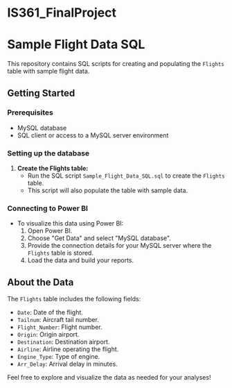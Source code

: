 # IS361_FinalProject

# Sample Flight Data SQL

This repository contains SQL scripts for creating and populating the `Flights` table with sample flight data.

## Getting Started

### Prerequisites

- MySQL database
- SQL client or access to a MySQL server environment

### Setting up the database

1. **Create the Flights table:**
   - Run the SQL script `Sample_Flight_Data_SQL.sql` to create the `Flights` table.
   - This script will also populate the table with sample data.

### Connecting to Power BI

- To visualize this data using Power BI:
  1. Open Power BI.
  2. Choose "Get Data" and select "MySQL database".
  3. Provide the connection details for your MySQL server where the `Flights` table is stored.
  4. Load the data and build your reports.

## About the Data

The `Flights` table includes the following fields:
- `Date`: Date of the flight.
- `Tailnum`: Aircraft tail number.
- `Flight_Number`: Flight number.
- `Origin`: Origin airport.
- `Destination`: Destination airport.
- `Airline`: Airline operating the flight.
- `Engine_Type`: Type of engine.
- `Arr_Delay`: Arrival delay in minutes.

Feel free to explore and visualize the data as needed for your analyses!

